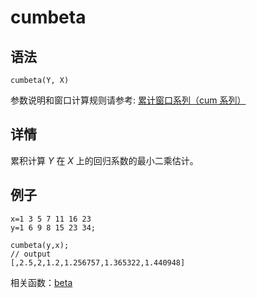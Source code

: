 # cumbeta

## 语法

`cumbeta(Y, X)`

参数说明和窗口计算规则请参考: [累计窗口系列（cum 系列）](../themes/cumFunctions.html)

## 详情

累积计算 *Y* 在 *X* 上的回归系数的最小二乘估计。

## 例子

```
x=1 3 5 7 11 16 23
y=1 6 9 8 15 23 34;

cumbeta(y,x);
// output
[,2.5,2,1.2,1.256757,1.365322,1.440948]
```

相关函数：[beta](../b/beta.html)

